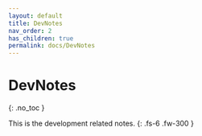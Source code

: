 ```yaml
---
layout: default
title: DevNotes
nav_order: 2
has_children: true
permalink: docs/DevNotes
---
```


# DevNotes
{: .no_toc }



This is the development related notes.
{: .fs-6 .fw-300 }

